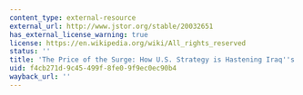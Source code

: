 ```yaml
---
content_type: external-resource
external_url: http://www.jstor.org/stable/20032651
has_external_license_warning: true
license: https://en.wikipedia.org/wiki/All_rights_reserved
status: ''
title: 'The Price of the Surge: How U.S. Strategy is Hastening Iraq''s Demise'
uid: f4cb271d-9c45-499f-8fe0-9f9ec0ec90b4
wayback_url: ''
---
```

